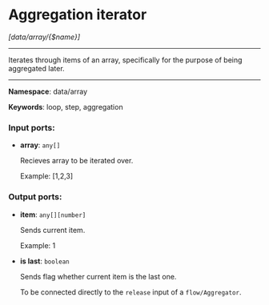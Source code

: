 # Aggregation iterator

_[data/array/{$name}]_

---

Iterates through items of an array, specifically for the purpose of being aggregated later.

---

__Namespace__: data/array

__Keywords__: loop, step, aggregation

### Input ports:

* __array__: ` any[] `

    Recieves array to be iterated over.
    
    Example:
    [1,2,3]

### Output ports:

* __item__: ` any[][number] `

    Sends current item.
    
    Example:
    1


* __is last__: ` boolean `

    Sends flag whether current item is the last one.
    
    To be connected directly to the `release` input of a `flow/Aggregator`.

